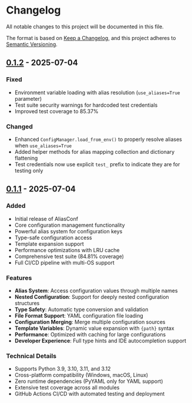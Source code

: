 # Changelog

All notable changes to this project will be documented in this file.

The format is based on [Keep a Changelog](https://keepachangelog.com/en/1.0.0/),
and this project adheres to [Semantic Versioning](https://semver.org/spec/v2.0.0.html).

## [0.1.2] - 2025-07-04

### Fixed
- Environment variable loading with alias resolution (`use_aliases=True` parameter)
- Test suite security warnings for hardcoded test credentials
- Improved test coverage to 85.37%

### Changed
- Enhanced `ConfigManager.load_from_env()` to properly resolve aliases when `use_aliases=True`
- Added helper methods for alias mapping collection and dictionary flattening
- Test credentials now use explicit `test_` prefix to indicate they are for testing only

## [0.1.1] - 2025-07-04

### Added
- Initial release of AliasConf
- Core configuration management functionality
- Powerful alias system for configuration keys
- Type-safe configuration access
- Template expansion support
- Performance optimizations with LRU cache
- Comprehensive test suite (84.81% coverage)
- Full CI/CD pipeline with multi-OS support

### Features
- **Alias System**: Access configuration values through multiple names
- **Nested Configuration**: Support for deeply nested configuration structures
- **Type Safety**: Automatic type conversion and validation
- **File Format Support**: YAML configuration file loading
- **Configuration Merging**: Merge multiple configuration sources
- **Template Variables**: Dynamic value expansion with `{path}` syntax
- **Performance**: Optimized with caching for large configurations
- **Developer Experience**: Full type hints and IDE autocompletion support

### Technical Details
- Supports Python 3.9, 3.10, 3.11, and 3.12
- Cross-platform compatibility (Windows, macOS, Linux)
- Zero runtime dependencies (PyYAML only for YAML support)
- Extensive test coverage across all modules
- GitHub Actions CI/CD with automated testing and deployment

[0.1.2]: https://github.com/sugipamo/aliasconf/releases/tag/v0.1.2
[0.1.1]: https://github.com/sugipamo/aliasconf/releases/tag/v0.1.1